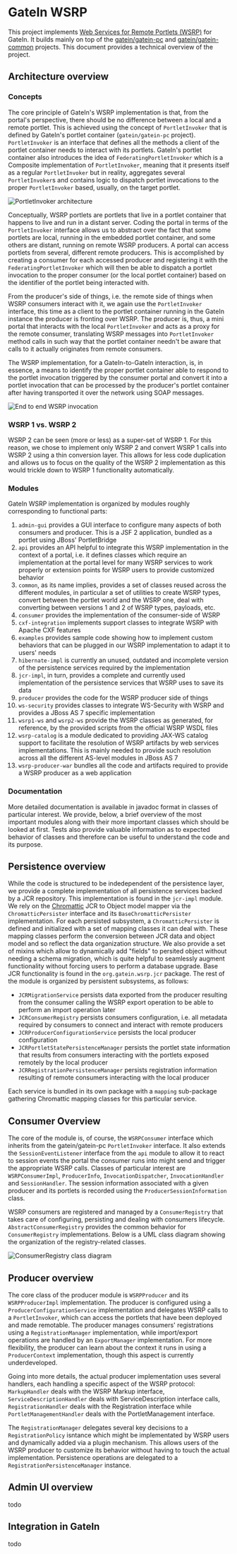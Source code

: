 # GateIn WSRP

This project implements [Web Services for Remote Portlets (WSRP)](http://www.oasis-open.org/committees/wsrp) for GateIn. It builds mainly on top of the
[gatein/gatein-pc](http://github.com/gatein/gatein-pc) and [gatein/gatein-common](http://github.com/gatein/gatein-common) projects.
This document provides a technical overview of the project.

## Architecture overview

### Concepts

The core principle of GateIn's WSRP implementation is that, from the portal's perspective, there should be no difference between a local and a remote portlet. This is achieved
using the concept of `PortletInvoker` that is defined by GateIn's portlet container (`gatein/gatein-pc` project). `PortletInvoker` is an interface that defines all the methods a
client of the portlet container needs to interact with its portlets. GateIn's portlet container also introduces the idea of `FederatingPortletInvoker` which is a Composite
implementation of `PortletInvoker`, meaning that it presents itself as a regular `PortletInvoker` but in reality, aggregates several `PortletInvoker`s and contains logic to
dispatch portlet invocations to the proper `PortletInvoker` based, usually, on the target portlet.

![PortletInvoker architecture](img/architecture-physical.png)

Conceptually, WSRP portlets are portlets that live in a portlet container that happens to live and run in a distant server. Coding the portal in terms of the `PortletInvoker`
interface allows us to abstract over the fact that some portlets are local, running in the embedded portlet container, and some others are distant, running on remote WSRP
producers. A portal can access portlets from several, different remote producers. This is accomplished by creating a consumer for each accessed producer and registering it with the
`FederatingPortletInvoker` which will then be able to dispatch a portlet invocation to the proper consumer (or the local portlet container) based on the identifier of the portlet
being interacted with.

From the producer's side of things, i.e. the remote side of things when WSRP consumers interact with it, we again use the `PortletInvoker` interface, this time as a client to the
portlet container running in the GateIn instance the producer is fronting over WSRP. The producer is, thus, a mini portal that interacts with the local `PortletInvoker` and acts
as a proxy for the remote consumer, translating WSRP messages into `PortletInvoker` method calls in such way that the portlet container needn't be aware that calls to it actually
originates from remote consumers.

The WSRP implementation, for a GateIn-to-GateIn interaction, is, in essence, a means to identify the proper portlet container able to respond to the portlet invocation triggered
by the consumer portal and convert it into a portlet invocation that can be processed by the producer's portlet container after having transported it over the network using SOAP
messages.

![End to end WSRP invocation](img/architecture-wsrp.png)

### WSRP 1 vs. WSRP 2

WSRP 2 can be seen (more or less) as a super-set of WSRP 1. For this reason, we chose to implement only WSRP 2 and convert WSRP 1 calls into WSRP 2 using a thin conversion layer.
This allows for less code duplication and allows us to focus on the quality of the WSRP 2 implementation as this would trickle down to WSRP 1 functionality automatically.

### Modules

GateIn WSRP implementation is organized by modules roughly corresponding to functional parts:

1. `admin-gui` provides a GUI interface to configure many aspects of both consumers and producer. This is a JSF 2 application, bundled as a portlet using JBoss' PortletBridge
2. `api` provides an API helpful to integrate this WSRP implementation in the context of a portal, i.e. it defines classes which require an implementation at the portal level for
   many WSRP services to work properly or extension points for WSRP users to provide customized behavior
3. `common`, as its name implies, provides a set of classes reused across the different modules, in particular a set of utilities to create WSRP types, convert between the portlet
   world and the WSRP one, deal with converting between versions 1 and 2 of WSRP types, payloads, etc.
4. `consumer` provides the implementation of the consumer-side of WSRP
5. `cxf-integration` implements support classes to integrate WSRP with Apache CXF features
6. `examples` provides sample code showing how to implement custom behaviors that can be plugged in our WSRP implementation to adapt it to users' needs
7. `hibernate-impl` is currently an unused, outdated and incomplete version of the persistence services required by the implementation
8. `jcr-impl`, in turn, provides a complete and currently used implementation of the persistence services that WSRP uses to save its data
9. `producer` provides the code for the WSRP producer side of things
10. `ws-security` provides classes to integrate WS-Security with WSRP and provides a JBoss AS 7 specific implementation
11. `wsrp1-ws` and `wsrp2-ws` provide the WSRP classes as generated, for reference, by the provided scripts from the official WSRP WSDL files
12. `wsrp-catalog` is a module dedicated to providing JAX-WS catalog support to facilitate the resolution of WSRP artifacts by web services implementations. This is mainly needed
    to provide such resolution across all the different AS-level modules in JBoss AS 7
13. `wsrp-producer-war` bundles all the code and artifacts required to provide a WSRP producer as a web application

### Documentation

More detailed documentation is available in javadoc format in classes of particular interest. We provide, below, a brief overview of the most important modules along with their
more important classes which should be looked at first. Tests also provide valuable information as to expected behavior of classes and therefore can be useful to understand the
code and its purpose.

## Persistence overview

While the code is structured to be indedependent of the persistence layer, we provide a complete implementation of all persistence services backed by a JCR repository. This
implementation is found in the `jcr-impl` module. We rely on the [Chromattic](https://github.com/vietj/chromattic) JCR to Object model mapper via the `ChromatticPersister`
interface and its `BaseChromatticPersister` implementation. For each persisted subsystem, a `ChromatticPersister` is defined and initialized with a set of mapping classes it can
deal with. These mapping classes perform the conversion between JCR data and object model and so reflect the data organization structure. We also provide a set of mixins which
allow to dynamically add "fields" to persited object without needing a schema migration, which is quite helpful to seamlessly augment functionality without forcing users to perform
a database upgrade. Base JCR functionality is found in the `org.gatein.wsrp.jcr` package. The rest of the module is organized by persistent subsystems, as follows:

- `JCRMigrationService` persists data exported from the producer resulting from the consumer calling the WSRP export operation to be able to perform an import operation later
- `JCRConsumerRegistry` persists consumers configuration, i.e. all metadata required by consumers to connect and interact with remote producers
- `JCRProducerConfigurationService` persists the local producer configuration
- `JCRPortletStatePersistenceManager` persists the portlet state information that results from consumers interacting with the portlets exposed remotely by the local producer
- `JCRRegistrationPersistenceManager` persists registration information resulting of remote consumers interacting with the local producer

Each service is bundled in its own package with a `mapping` sub-package gathering Chromattic mapping classes for this particular service.

## Consumer Overview

The core of the module is, of course, the `WSRPConsumer` interface which inherits from the gatein/gatein-pc `PortletInvoker` interface. It also extends the `SessionEventListener`
interface from the `api` module to allow it to react to session events the portal the consumer runs into might send and trigger the appropriate WSRP calls. Classes of particular
interest are `WSRPConsumerImpl`, `ProducerInfo`, `InvocationDispatcher`, `InvocationHandler` and `SessionHandler`. The session information associated with a given producer and its
portlets is recorded using the `ProducerSessionInformation` class.

WSRP consumers are registered and managed by a `ConsumerRegistry` that takes care of configuring, persisting and dealing with consumers lifecycle. `AbstractConsumerRegistry`
provides the common behavior for `ConsumerRegistry` implementations. Below is a UML class diagram showing the organization of the registry-related classes.

![ConsumerRegistry class diagram](img/registry.png)

## Producer overview

The core class of the producer module is `WSRPProducer` and its `WSRPProducerImpl` implementation. The producer is configured using a `ProducerConfigurationService` implementation
and delegates WSRP calls to a `PortletInvoker`, which can access the portlets that have been deployed and made remotable. The producer manages consumers' registrations using a
`RegistrationManager` implementation, while import/export operations are handled by an `ExportManager` implementation. For more flexibility, the producer can learn about the
context it runs in using a `ProducerContext` implementation, though this aspect is currently underdeveloped.

Going into more details, the actual producer implementation uses several handlers, each handling a specific aspect of the WSRP protocol: `MarkupHandler` deals with the WSRP Markup
interface, `ServiceDescriptionHandler` deals with ServiceDescription interface calls, `RegistrationHandler` deals with the Registration interface while `PortletManagementHandler`
deals with the PortletManagement interface.

The `RegistrationManager` delegates several key decisions to a `RegistrationPolicy` isntance which might be implementated by WSRP users and dynamically added via a plugin mechanism.
This allows users of the WSRP producer to customize its behavior without having to touch the actual implementation. Persistence operations are delegated to a
`RegistrationPersistenceManager` instance.

## Admin UI overview

todo

## Integration in GateIn

todo